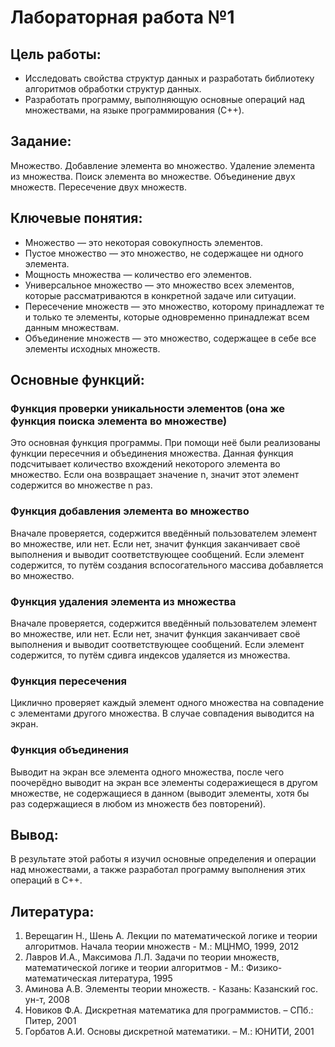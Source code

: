 # Лабораторная работа №1

## Цель работы:  
* Исследовать свойства структур данных и разработать библиотеку алгоритмов обработки структур данных.
* Разработать программу, выполняющую основные операций над множествами, на языке программирования (C++).

## Задание:
Множество. Добавление элемента во множество. Удаление элемента из множества. Поиск элемента во множестве. Объединение двух
множеств. Пересечение двух множеств.

## Ключевые понятия:
* Множество — это некоторая совокупность элементов. 
* Пустое множество — это множество, не содержащее ни одного элемента. 
* Мощность множества — количество его элементов.
* Универсальное множество — это множество всех элементов, которые рассматриваются в конкретной задаче или ситуации.
* Пересечение множеств — это множество, которому принадлежат те и только те элементы, которые одновременно принадлежат всем данным множествам.
* Объединение множеств — это множество, содержащее в себе все элементы исходных множеств.

## Основные функций:
### Функция проверки уникальности элементов (она же функция поиска элемента во множестве)
Это основная функция программы. При помощи неё были реализованы функции пересечния и объединения множества. Данная функция подсчитывает количество вхождений некоторого элемента во множество. Если она возвращает значение n, значит этот элемент содержится во множестве n раз.
### Функция добавления элемента во множество
Вначале проверяется, содержится введённый пользователем элемент во множестве, или нет. Если нет, значит функция заканчивает своё выполнения и выводит соответствующее сообщений. Если элемент содержится, то путём создания вспосогательного массива добавляется во множество. 
### Функция удаления элемента из множества
Вначале проверяется, содержится введённый пользователем элемент во множестве, или нет. Если нет, значит функция заканчивает своё выполнения и выводит соответствующее сообщений. Если элемент содержится, то путём сдивга индексов удаляется из множества. 
### Функция пересечения
Циклично проверяет каждый элемент одного множества на совпадение с элементами другого множества. В случае совпадения выводится на экран.
### Функция объединения
Выводит на экран все элемента одного множества, после чего поочерёдно выводит на экран все элементы содеражиещеся в другом множестве, не содержащиеся в данном (выводит элементы, хотя бы раз содержащиеся в любом из множеств без повторений).

## Вывод:
В результате этой работы я изучил основные определения и операции над множествами, а также разработал программу выполнения этих операций в C++.

## Литература:
1. Верещагин Н., Шень А. Лекции по математической логике и теории алгоритмов. Начала теории множеств - М.: МЦНМО, 1999, 2012
2. Лавров И.А., Максимова Л.Л. Задачи по теории множеств, математической логике и теории алгоритмов - М.: Физико-математическая литература, 1995
3. Аминова А.В. Элементы теории множеств. - Казань: Казанский гос. ун-т, 2008
4. Новиков Ф.А. Дискретная математика для программистов. – СПб.: Питер, 2001
5. Горбатов А.И. Основы дискретной математики. – М.: ЮНИТИ, 2001
